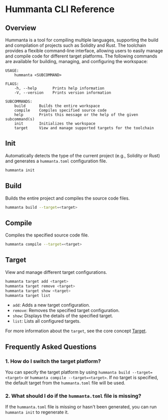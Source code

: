 # Hummanta CLI Reference

## Overview

Hummanta is a tool for compiling multiple languages, supporting the build and compilation of projects such as Solidity and Rust. The toolchain provides a flexible command-line interface, allowing users to easily manage and compile code for different target platforms. The following commands are available for building, managing, and configuring the workspace:

```
USAGE:
    hummanta <SUBCOMMAND>

FLAGS:
    -h, --help       Prints help information
    -V, --version    Prints version information

SUBCOMMANDS:
    build      Builds the entire workspace
    compile    Compiles specified source code
    help       Prints this message or the help of the given subcommand(s)
    init       Initializes the workspace
    target     View and manage supported targets for the toolchain
```

## Init

Automatically detects the type of the current project (e.g., Solidity or Rust) and generates a `hummanta.toml` configuration file.

```bash
hummanta init
```

## Build

Builds the entire project and compiles the source code files.

```bash
hummanta build --target=<target>
```

## Compile

Compiles the specified source code file.

```bash
hummanta compile --target=<target>
```

## Target

View and manage different target configurations.

```bash
hummanta target add <target>
hummanta target remove <target>
hummanta target show <target>
hummanta target list
```

- `add`: Adds a new target configuration.
- `remove`: Removes the specified target configuration.
- `show`: Displays the details of the specified target.
- `list`: Lists all configured targets.

For more information about the `target`, see the core concept [Target](../concepts/target.md).

## Frequently Asked Questions

### 1. How do I switch the target platform?

You can specify the target platform by using `hummanta build --target=<target>` or `hummanta compile --target=<target>`. If no target is specified, the default target from the `hummanta.toml` file will be used.

### 2. What should I do if the `hummanta.toml` file is missing?

If the `hummanta.toml` file is missing or hasn't been generated, you can run `hummanta init` to regenerate it.
